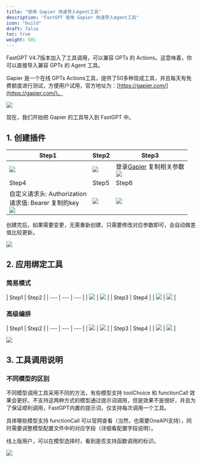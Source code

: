 ```yaml
---
title: "使用 Gapier 快速导入Agent工具"
description: "FastGPT 使用 Gapier 快速导入Agent工具"
icon: "build"
draft: false
toc: true
weight: 501
---
```


FastGPT V4.7版本加入了工具调用，可以兼容 GPTs 的 Actions。这意味着，你可以直接导入兼容 GPTs 的 Agent 工具。

Gapier 是一个在线 GPTs Actions工具，提供了50多种现成工具，并且每天有免费额度进行测试，方便用户试用，官方地址为：[https://gapier.com/](https://gapier.com/)。

![](/imgs/gapierToolResult1.png)

现在，我们开始把 Gapier 的工具导入到 FastGPT 中。

## 1. 创建插件

| Step1 | Step2 | Step3 |
| --- | --- | --- |
| ![](/imgs/gapierTool1.png) | ![](/imgs/gapierTool2.png) | 登录[Gapier](https://gapier.com/) 复制相关参数 <br> ![](/imgs/gapierTool3.png) |
| Step4 | Step5 | Step6 |
| 自定义请求头: Authorization<br>请求值: Bearer 复制的key <br> ![](/imgs/gapierTool4.png) | ![](/imgs/gapierTool5.png) | ![](/imgs/gapierTool6.png) |

创建完后，如果需要变更，无需重新创建，只需要修改对应参数即可，会自动做差值比较更新。

![](/imgs/gapierTool7.png)

## 2. 应用绑定工具

### 简易模式

| Step1 | Step2 |
| --- | --- | --- |
| ![](/imgs/gapierTool8.png) | ![](/imgs/gapierTool9.png) |
| Step3 | Step4 |
| ![](/imgs/gapierTool10.png) | ![](/imgs/gapierTool11.png) |

### 高级编排

| Step1 | Step2 |
| --- | --- | --- |
| ![](/imgs/gapierTool12.png) | ![](/imgs/gapierTool13.png) |
| Step3 | Step4 |
| ![](/imgs/gapierTool14.png) | ![](/imgs/gapierTool15.png) |

![](/imgs/gapierTool16.png)

## 3. 工具调用说明

### 不同模型的区别

不同模型调用工具采用不同的方法，有些模型支持 toolChoice 和 functionCall 效果会更好。不支持这两种方式的模型通过提示词调用，但是效果不是很好，并且为了保证顺利调用，FastGPT内置的提示词，仅支持每次调用一个工具。

具体哪些模型支持 functionCall 可以官网查看（当然，也需要OneAPI支持），同时需要调整模型配置文件中的对应字段（详细看配置字段说明）。

线上版用户，可以在模型选择时，看到是否支持函数调用的标识。

![](/imgs/gapierTool17.png)
